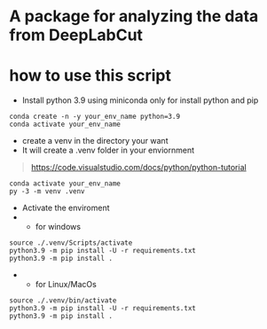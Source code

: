 # A package for analyzing the data from DeepLabCut


# how to use this script 
- Install python 3.9 using miniconda only for install python and pip
```
conda create -n -y your_env_name python=3.9 
conda activate your_env_name
```

- create a venv in the directory your want 
- It will create a .venv folder in your enviornment
 > https://code.visualstudio.com/docs/python/python-tutorial
```
conda activate your_env_name
py -3 -m venv .venv
```

- Activate the enviroment
- - for windows
```
source ./.venv/Scripts/activate
python3.9 -m pip install -U -r requirements.txt
python3.9 -m pip install .
```

- - for Linux/MacOs
```
source ./.venv/bin/activate
python3.9 -m pip install -U -r requirements.txt
python3.9 -m pip install .
```


